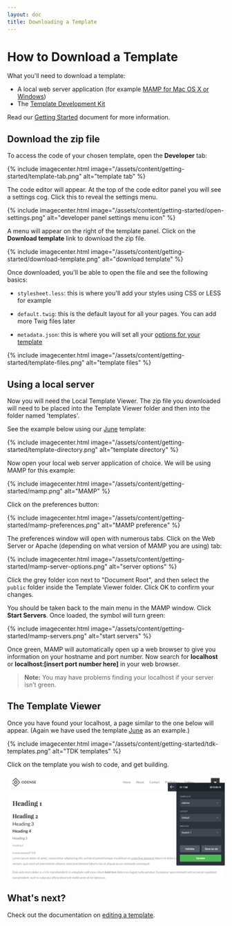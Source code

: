 ```yaml
---
layout: doc
title: Downloading a Template
---
```


# How to Download a Template

What you'll need to download a template:

* A local web server application (for example [MAMP for Mac OS X or Windows](/getting-started/local-development/#install-a-local-web-server-application))
* The [Template Development Kit](/getting-started/local-development/#download-the-template-development-kit)

Read our [Getting Started](/getting-started/) document for more information.

## Download the zip file

To access the code of your chosen template, open the **Developer** tab:

{% include imagecenter.html image="/assets/content/getting-started/template-tab.png" alt="template tab" %}

The code editor will appear. At the top of the code editor panel you will see a settings cog. Click this to reveal the settings menu. 

{% include imagecenter.html image="/assets/content/getting-started/open-settings.png" alt="developer panel settings menu icon" %}

A menu will appear on the right of the template panel. Click on the **Download template** link to download the zip file. 

{% include imagecenter.html image="/assets/content/getting-started/download-template.png" alt="download template" %}

Once downloaded, you'll be able to open the file and see the following basics:

* `stylesheet.less`: this is where you'll add your styles using CSS or LESS for example

* `default.twig`: this is the default layout for all your pages. You can add more Twig files later

* `metadata.json`: this is where you will set all your [options for your template](/templating/metadata/)

{% include imagecenter.html image="/assets/content/getting-started/template-files.png" alt="template files" %}

## Using a local server

Now you will need the Local Template Viewer. The zip file you downloaded will need to be placed into the Template Viewer folder and then into the folder named 'templates'.

See the example below using our [June](https://github.com/basekit-templates/june) template:

{% include imagecenter.html image="/assets/content/getting-started/template-directory.png" alt="template directory" %}

Now open your local web server application of choice. We will be using MAMP for this example:

{% include imagecenter.html image="/assets/content/getting-started/mamp.png" alt="MAMP" %}

Click on the preferences button:

{% include imagecenter.html image="/assets/content/getting-started/mamp-preferences.png" alt="MAMP preference" %}

The preferences window will open with numerous tabs. Click on the Web Server or Apache (depending on what version of MAMP you are using) tab:

{% include imagecenter.html image="/assets/content/getting-started/mamp-server-options.png" alt="server options" %}

Click the grey folder icon next to "Document Root", and then select the `public` folder inside the Template Viewer folder. Click OK to confirm your changes.

You should be taken back to the main menu in the MAMP window. Click **Start Servers**. Once loaded, the symbol will turn green:

{% include imagecenter.html image="/assets/content/getting-started/mamp-servers.png" alt="start servers" %}

Once green, MAMP will automatically open up a web browser to give you information on your hostname and port number. Now search for **localhost** or **localhost:[insert port number here]** in your web browser.

> **Note:** You may have problems finding your localhost if your server isn’t green. 

## The Template Viewer

Once you have found your localhost, a page similar to the one below will appear. (Again we have used the template [June](https://github.com/basekit-templates/june) as an example.)

{% include imagecenter.html image="/assets/content/getting-started/tdk-templates.png" alt="TDK templates" %}

Click on the template you wish to code, and get building.

![TDK](/assets/content/getting-started/tdk.png)

## What's next?

Check out the documentation on [editing a template](/getting-started/editing/).
